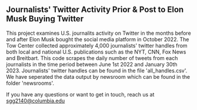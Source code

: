 ## Journalists' Twitter Activity Prior & Post to Elon Musk Buying Twitter

This project examines U.S. journalits activity on Twitter in the months before and after Elon Musk bought the social media platform in October 2022. The Tow Center collected approximately 
4,000 journalists' twitter handles from both local and national U.S. publications such as the NYT, CNN, Fox News and Breitbart. This code scrapes the daily number 
of tweets from each journalists in the time period between June 1st 2022 and January 30th 2023. Journalists' twitter handles can be found in the file 'all_handles.csv'. 
We have seperated the data output by newsroom which can be found in the folder 'newsrooms'. 

If you have any questions or want to get in touch, reach us at 
sgg2140@columbia.edu
